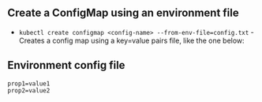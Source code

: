 ## Create a ConfigMap using an environment file

* `kubectl create configmap <config-name> --from-env-file=config.txt` - Creates a config map using a key=value pairs file, like the one below:

## Environment config file
    prop1=value1
    prop2=value2
